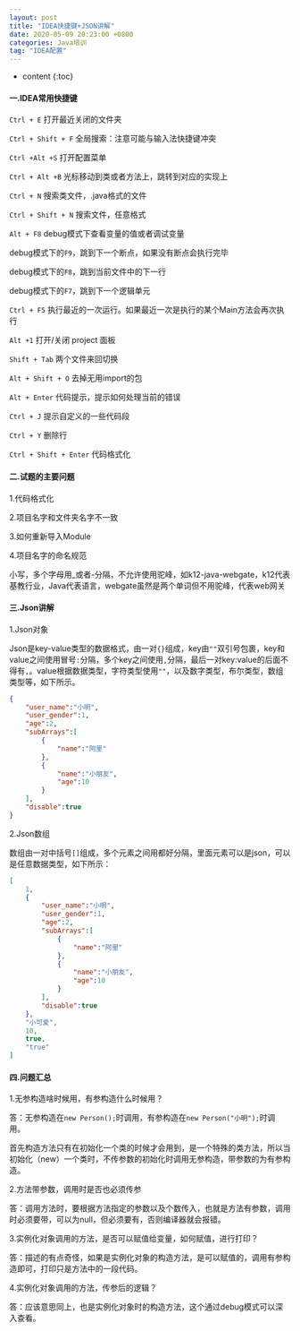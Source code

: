 ```yaml
---
layout: post  
title: "IDEA快捷键+JSON讲解"  
date: 2020-05-09 20:23:00 +0800  
categories: Java培训  
tag: "IDEA配置"  
---
```


* content
{:toc}  


#### 一.IDEA常用快捷键

`Ctrl + E` 打开最近关闭的文件夹

`Ctrl + Shift + F` 全局搜索：注意可能与输入法快捷键冲突

`Ctrl +Alt +S` 打开配置菜单

`Ctrl + Alt +B` 光标移动到类或者方法上，跳转到对应的实现上

`Ctrl + N` 搜索类文件，.java格式的文件

`Ctrl + Shift + N` 搜索文件，任意格式

`Alt + F8` debug模式下查看变量的值或者调试变量

debug模式下的`F9`，跳到下一个断点，如果没有断点会执行完毕

debug模式下的`F8`，跳到当前文件中的下一行

debug模式下的`F7`，跳到下一个逻辑单元

`Ctrl + F5` 执行最近的一次运行。如果最近一次是执行的某个Main方法会再次执行

`Alt +1` 打开/关闭 project 面板

`Shift + Tab` 两个文件来回切换

`Alt + Shift + O` 去掉无用import的包

`Alt + Enter` 代码提示，提示如何处理当前的错误

`Ctrl + J` 提示自定义的一些代码段

`Ctrl + Y` 删除行

`Ctrl + Shift + Enter` 代码格式化

#### 二.试题的主要问题

1.代码格式化

2.项目名字和文件夹名字不一致

3.如何重新导入Module

4.项目名字的命名规范

小写，多个字母用_或者-分隔，不允许使用驼峰，如k12-java-webgate，k12代表基教行业，Java代表语言，webgate虽然是两个单词但不用驼峰，代表web网关

#### 三.Json讲解

1.Json对象

Json是key-value类型的数据格式，由一对`{}`组成，key由`""`双引号包裹，key和value之间使用冒号`:`分隔，多个key之间使用`,`分隔，最后一对key:value的后面不得有`,`。value根据数据类型，字符类型使用`""`，以及数字类型，布尔类型，数组类型等，如下所示。

```json
{
    "user_name":"小明",
    "user_gender":1,
    "age":2,
    "subArrays":[
        {
            "name":"阿里"
        },
        {
            "name":"小朋友",
            "age":10
        }
    ],
    "disable":true
}
```

2.Json数组

数组由一对中括号`[]`组成，多个元素之间用都好分隔，里面元素可以是json，可以是任意数据类型，如下所示：

```json
[
    1,
    {
        "user_name":"小明",
        "user_gender":1,
        "age":2,
        "subArrays":[
            {
                "name":"阿里"
            },
            {
                "name":"小朋友",
                "age":10
            }
        ],
        "disable":true
    },
    "小可爱",
    10,
    true,
    "true"
]
```

#### 四.问题汇总

1.无参构造啥时候用，有参构造什么时候用？

答：无参构造在`new Person();`时调用，有参构造在`new Person("小明");`时调用。

首先构造方法只有在初始化一个类的时候才会用到，是一个特殊的类方法，所以当初始化（new）一个类时，不传参数的初始化时调用无参构造，带参数的为有参构造。

2.方法带参数，调用时是否也必须传参

答：调用方法时，要根据方法指定的参数以及个数传入，也就是方法有参数，调用时必须要带，可以为null，但必须要有，否则编译器就会报错。

3.实例化对象调用的方法，是否可以赋值给变量，如何赋值，进行打印？

答：描述的有点奇怪，如果是实例化对象的构造方法，是可以赋值的，调用有参构造即可，打印只是方法中的一段代码。

4.实例化对象调用的方法，传参后的逻辑？

答：应该意思同上，也是实例化对象时的构造方法，这个通过debug模式可以深入查看。

